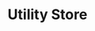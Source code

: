---
title: "Utility Store"
url: /karachi/utility-store-university-road-jinnah-avenue/
shop: supermarket
---